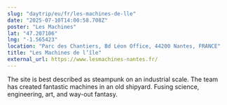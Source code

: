 ```yaml
---
slug: "daytrip/eu/fr/les-machines-de-lle"
date: "2025-07-10T14:00:58.708Z"
poster: "Les Machines"
lat: "47.207106"
lng: "-1.565423"
location: "Parc des Chantiers, Bd Léon Office, 44200 Nantes, FRANCE"
title: "Les Machines de l’île"
external_url: https://www.lesmachines-nantes.fr/
---
```

The site is best described as steampunk on an industrial scale. The team has created fantastic machines in an old shipyard. Fusing science, engineering, art, and way-out fantasy.